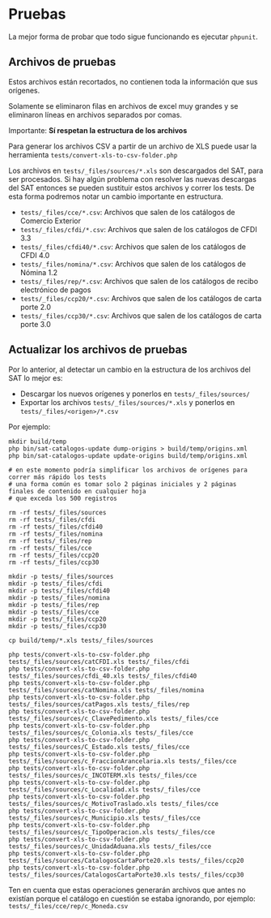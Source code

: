 # Pruebas

La mejor forma de probar que todo sigue funcionando es ejecutar `phpunit`.

## Archivos de pruebas

Estos archivos están recortados, no contienen toda la información que sus orígenes.

Solamente se eliminaron filas en archivos de excel muy grandes y se eliminaron líneas en archivos separados por comas.

Importante: **Sí respetan la estructura de los archivos**

Para generar los archivos CSV a partir de un archivo de XLS puede usar la herramienta
`tests/convert-xls-to-csv-folder.php`

Los archivos en `tests/_files/sources/*.xls` son descargados del SAT, para ser procesados.
Si hay algún problema con resolver las nuevas descargas del SAT entonces se pueden sustituir
estos archivos y correr los tests. De esta forma podremos notar un cambio importante en estructura.

- `tests/_files/cce/*.csv`: Archivos que salen de los catálogos de Comercio Exterior
- `tests/_files/cfdi/*.csv`: Archivos que salen de los catálogos de CFDI 3.3
- `tests/_files/cfdi40/*.csv`: Archivos que salen de los catálogos de CFDI 4.0
- `tests/_files/nomina/*.csv`: Archivos que salen de los catálogos de Nómina 1.2
- `tests/_files/rep/*.csv`: Archivos que salen de los catálogos de recibo electrónico de pagos
- `tests/_files/ccp20/*.csv`: Archivos que salen de los catálogos de carta porte 2.0
- `tests/_files/ccp30/*.csv`: Archivos que salen de los catálogos de carta porte 3.0

## Actualizar los archivos de pruebas

Por lo anterior, al detectar un cambio en la estructura de los archivos del SAT lo mejor es:

- Descargar los nuevos orígenes y ponerlos en `tests/_files/sources/`
- Exportar los archivos `tests/_files/sources/*.xls` y ponerlos en `tests/_files/<origen>/*.csv`

Por ejemplo:

```shell script
mkdir build/temp
php bin/sat-catalogos-update dump-origins > build/temp/origins.xml
php bin/sat-catalogos-update update-origins build/temp/origins.xml

# en este momento podría simplificar los archivos de orígenes para correr más rápido los tests
# una forma común es tomar solo 2 páginas iniciales y 2 páginas finales de contenido en cualquier hoja
# que exceda los 500 registros

rm -rf tests/_files/sources
rm -rf tests/_files/cfdi
rm -rf tests/_files/cfdi40
rm -rf tests/_files/nomina
rm -rf tests/_files/rep
rm -rf tests/_files/cce
rm -rf tests/_files/ccp20
rm -rf tests/_files/ccp30

mkdir -p tests/_files/sources
mkdir -p tests/_files/cfdi
mkdir -p tests/_files/cfdi40
mkdir -p tests/_files/nomina
mkdir -p tests/_files/rep
mkdir -p tests/_files/cce
mkdir -p tests/_files/ccp20
mkdir -p tests/_files/ccp30

cp build/temp/*.xls tests/_files/sources

php tests/convert-xls-to-csv-folder.php tests/_files/sources/catCFDI.xls tests/_files/cfdi
php tests/convert-xls-to-csv-folder.php tests/_files/sources/cfdi_40.xls tests/_files/cfdi40
php tests/convert-xls-to-csv-folder.php tests/_files/sources/catNomina.xls tests/_files/nomina
php tests/convert-xls-to-csv-folder.php tests/_files/sources/catPagos.xls tests/_files/rep
php tests/convert-xls-to-csv-folder.php tests/_files/sources/c_ClavePedimento.xls tests/_files/cce
php tests/convert-xls-to-csv-folder.php tests/_files/sources/c_Colonia.xls tests/_files/cce
php tests/convert-xls-to-csv-folder.php tests/_files/sources/C_Estado.xls tests/_files/cce
php tests/convert-xls-to-csv-folder.php tests/_files/sources/c_FraccionArancelaria.xls tests/_files/cce
php tests/convert-xls-to-csv-folder.php tests/_files/sources/c_INCOTERM.xls tests/_files/cce
php tests/convert-xls-to-csv-folder.php tests/_files/sources/c_Localidad.xls tests/_files/cce
php tests/convert-xls-to-csv-folder.php tests/_files/sources/c_MotivoTraslado.xls tests/_files/cce
php tests/convert-xls-to-csv-folder.php tests/_files/sources/c_Municipio.xls tests/_files/cce
php tests/convert-xls-to-csv-folder.php tests/_files/sources/c_TipoOperacion.xls tests/_files/cce
php tests/convert-xls-to-csv-folder.php tests/_files/sources/c_UnidadAduana.xls tests/_files/cce
php tests/convert-xls-to-csv-folder.php tests/_files/sources/CatalogosCartaPorte20.xls tests/_files/ccp20
php tests/convert-xls-to-csv-folder.php tests/_files/sources/CatalogosCartaPorte30.xls tests/_files/ccp30
```

Ten en cuenta que estas operaciones generarán archivos que antes no existían porque el catálogo en
cuestión se estaba ignorando, por ejemplo: `tests/_files/cce/rep/c_Moneda.csv`
